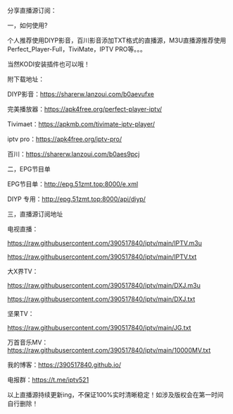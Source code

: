 
分享直播源订阅：

一，如何使用?

个人推荐使用DIYP影音，百川影音添加TXT格式的直播源，M3U直播源推荐使用Perfect_Player-Full，TiviMate，IPTV PRO等。。。

当然KODI安装插件也可以哦！

附下载地址：

DIYP影音：https://sharerw.lanzoui.com/b0aevufxe

完美播放器：https://apk4free.org/perfect-player-iptv/

Tivimaet：https://apkmb.com/tivimate-iptv-player/

iptv pro：https://apk4free.org/iptv-pro/

百川：https://sharerw.lanzoui.com/b0aes9pcj

二，EPG节目单

EPG节目单：http://epg.51zmt.top:8000/e.xml

DIYP 专用：http://epg.51zmt.top:8000/api/diyp/

三，直播源订阅地址

电视直播：

https://raw.githubusercontent.com/390517840/iptv/main/IPTV.m3u

https://raw.githubusercontent.com/390517840/iptv/main/IPTV.txt

大X界TV：

https://raw.githubusercontent.com/390517840/iptv/main/DXJ.m3u

https://raw.githubusercontent.com/390517840/iptv/main/DXJ.txt

坚果TV：

https://raw.githubusercontent.com/390517840/iptv/main/JG.txt

万首音乐MV：https://raw.githubusercontent.com/390517840/iptv/main/10000MV.txt

我的博客：https://390517840.github.io/

电报群：https://t.me/iptv521

以上直播源持续更新ing，不保证100%实时清晰稳定！如涉及版权会在第一时间自行删除！
